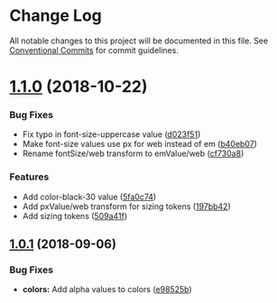 # Change Log

All notable changes to this project will be documented in this file.
See [Conventional Commits](https://conventionalcommits.org) for commit guidelines.

<a name="1.1.0"></a>
# [1.1.0](https://github.com/lonelyplanet/backpack/compare/@lonelyplanet/design-tokens@1.0.1...@lonelyplanet/design-tokens@1.1.0) (2018-10-22)


### Bug Fixes

* Fix typo in font-size-uppercase value ([d023f51](https://github.com/lonelyplanet/backpack/commit/d023f51))
* Make font-size values use px for web instead of em ([b40eb07](https://github.com/lonelyplanet/backpack/commit/b40eb07))
* Rename fontSize/web transform to emValue/web ([cf730a8](https://github.com/lonelyplanet/backpack/commit/cf730a8))


### Features

* Add color-black-30 value ([5fa0c74](https://github.com/lonelyplanet/backpack/commit/5fa0c74))
* Add pxValue/web transform for sizing tokens ([197bb42](https://github.com/lonelyplanet/backpack/commit/197bb42))
* Add sizing tokens ([509a41f](https://github.com/lonelyplanet/backpack/commit/509a41f))





<a name="1.0.1"></a>
## [1.0.1](https://github.com/lonelyplanet/backpack/compare/@lonelyplanet/design-tokens@1.0.0...@lonelyplanet/design-tokens@1.0.1) (2018-09-06)


### Bug Fixes

* **colors:** Add alpha values to colors ([e98525b](https://github.com/lonelyplanet/backpack/commit/e98525b))
